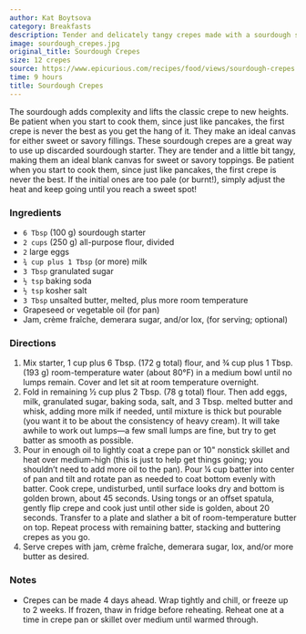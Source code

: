 ```yaml
---
author: Kat Boytsova
category: Breakfasts
description: Tender and delicately tangy crepes made with a sourdough starter.
image: sourdough_crepes.jpg
original_title: Sourdough Crepes
size: 12 crepes
source: https://www.epicurious.com/recipes/food/views/sourdough-crepes
time: 9 hours
title: Sourdough Crepes
---
```


The sourdough adds complexity and lifts the classic crepe to new heights. Be patient when you start to cook them, since just like pancakes, the first crepe is never the best as you get the hang of it. They make an ideal canvas for either sweet or savory fillings. These sourdough crepes are a great way to use up discarded sourdough starter. They are tender and a little bit tangy, making them an ideal blank canvas for sweet or savory toppings. Be patient when you start to cook them, since just like pancakes, the first crepe is never the best. If the initial ones are too pale (or burnt!), simply adjust the heat and keep going until you reach a sweet spot!

### Ingredients

* `6 Tbsp` (100 g) sourdough starter
* `2 cups` (250 g) all-purpose flour, divided
* `2` large eggs
* `¾ cup plus 1 Tbsp` (or more) milk
* `3 Tbsp` granulated sugar
* `½ tsp` baking soda
* `½ tsp` kosher salt
* `3 Tbsp` unsalted butter, melted, plus more room temperature
* Grapeseed or vegetable oil (for pan)
* Jam, crème fraîche, demerara sugar, and/or lox, (for serving; optional)

### Directions

1. Mix starter, 1 cup plus 6 Tbsp. (172 g total) flour, and ¾ cup plus 1 Tbsp. (193 g) room-temperature water (about 80°F) in a medium bowl until no lumps remain. Cover and let sit at room temperature overnight. 
2. Fold in remaining ½ cup plus 2 Tbsp. (78 g total) flour. Then add eggs, milk, granulated sugar, baking soda, salt, and 3 Tbsp. melted butter and whisk, adding more milk if needed, until mixture is thick but pourable (you want it to be about the consistency of heavy cream). It will take awhile to work out lumps—a few small lumps are fine, but try to get batter as smooth as possible. 
3. Pour in enough oil to lightly coat a crepe pan or 10" nonstick skillet and heat over medium-high (this is just to help get things going; you shouldn’t need to add more oil to the pan). Pour ¼ cup batter into center of pan and tilt and rotate pan as needed to coat bottom evenly with batter. Cook crepe, undisturbed, until surface looks dry and bottom is golden brown, about 45 seconds. Using tongs or an offset spatula, gently flip crepe and cook just until other side is golden, about 20 seconds. Transfer to a plate and slather a bit of room-temperature butter on top. Repeat process with remaining batter, stacking and buttering crepes as you go. 
4. Serve crepes with jam, crème fraîche, demerara sugar, lox, and/or more butter as desired. 

### Notes

- Crepes can be made 4 days ahead. Wrap tightly and chill, or freeze up to 2 weeks. If frozen, thaw in fridge before reheating. Reheat one at a time in crepe pan or skillet over medium until warmed through.